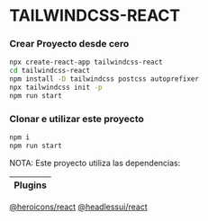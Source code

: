 # TAILWINDCSS-REACT

### Crear Proyecto desde cero
```sh
npx create-react-app tailwindcss-react
cd tailwindcss-react
npm install -D tailwindcss postcss autoprefixer
npx tailwindcss init -p
npm run start
```
### Clonar e utilizar este proyecto
```sh
npm i
npm run start
```


NOTA:
Este proyecto utiliza las dependencias:

| Plugins |
| ------ |
[@heroicons/react](https://www.npmjs.com/package/@heroicons/react)
[@headlessui/react](https://www.npmjs.com/package/@headlessui/react)


